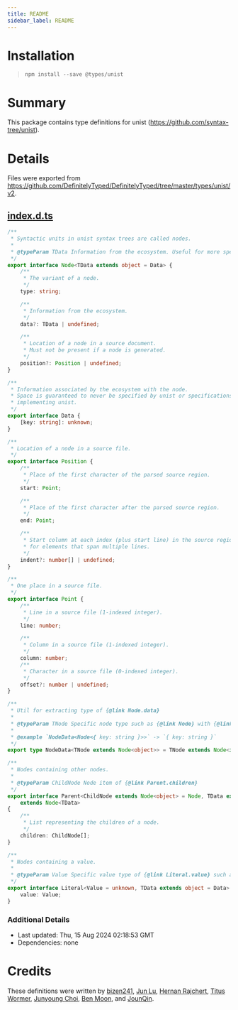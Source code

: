 ```yaml
---
title: README
sidebar_label: README
---
```

# Installation
> `npm install --save @types/unist`

# Summary
This package contains type definitions for unist (https://github.com/syntax-tree/unist).

# Details
Files were exported from https://github.com/DefinitelyTyped/DefinitelyTyped/tree/master/types/unist/v2.
## [index.d.ts](https://github.com/DefinitelyTyped/DefinitelyTyped/tree/master/types/unist/v2/index.d.ts)
````ts
/**
 * Syntactic units in unist syntax trees are called nodes.
 *
 * @typeParam TData Information from the ecosystem. Useful for more specific {@link Node.data}.
 */
export interface Node<TData extends object = Data> {
    /**
     * The variant of a node.
     */
    type: string;

    /**
     * Information from the ecosystem.
     */
    data?: TData | undefined;

    /**
     * Location of a node in a source document.
     * Must not be present if a node is generated.
     */
    position?: Position | undefined;
}

/**
 * Information associated by the ecosystem with the node.
 * Space is guaranteed to never be specified by unist or specifications
 * implementing unist.
 */
export interface Data {
    [key: string]: unknown;
}

/**
 * Location of a node in a source file.
 */
export interface Position {
    /**
     * Place of the first character of the parsed source region.
     */
    start: Point;

    /**
     * Place of the first character after the parsed source region.
     */
    end: Point;

    /**
     * Start column at each index (plus start line) in the source region,
     * for elements that span multiple lines.
     */
    indent?: number[] | undefined;
}

/**
 * One place in a source file.
 */
export interface Point {
    /**
     * Line in a source file (1-indexed integer).
     */
    line: number;

    /**
     * Column in a source file (1-indexed integer).
     */
    column: number;
    /**
     * Character in a source file (0-indexed integer).
     */
    offset?: number | undefined;
}

/**
 * Util for extracting type of {@link Node.data}
 *
 * @typeParam TNode Specific node type such as {@link Node} with {@link Data}, {@link Literal}, etc.
 *
 * @example `NodeData<Node<{ key: string }>>` -> `{ key: string }`
 */
export type NodeData<TNode extends Node<object>> = TNode extends Node<infer TData> ? TData : never;

/**
 * Nodes containing other nodes.
 *
 * @typeParam ChildNode Node item of {@link Parent.children}
 */
export interface Parent<ChildNode extends Node<object> = Node, TData extends object = NodeData<ChildNode>>
    extends Node<TData>
{
    /**
     * List representing the children of a node.
     */
    children: ChildNode[];
}

/**
 * Nodes containing a value.
 *
 * @typeParam Value Specific value type of {@link Literal.value} such as `string` for `Text` node
 */
export interface Literal<Value = unknown, TData extends object = Data> extends Node<TData> {
    value: Value;
}

````

### Additional Details
 * Last updated: Thu, 15 Aug 2024 02:18:53 GMT
 * Dependencies: none

# Credits
These definitions were written by [bizen241](https://github.com/bizen241), [Jun Lu](https://github.com/lujun2), [Hernan Rajchert](https://github.com/hrajchert), [Titus Wormer](https://github.com/wooorm), [Junyoung Choi](https://github.com/rokt33r), [Ben Moon](https://github.com/GuiltyDolphin), and [JounQin](https://github.com/JounQin).

